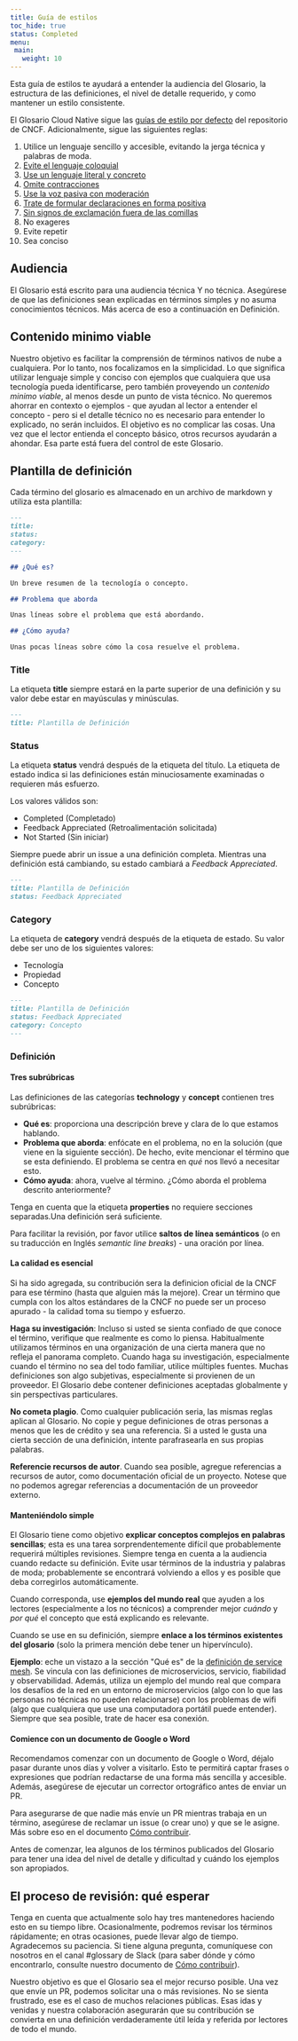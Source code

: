 ```yaml
---
title: Guía de estilos
toc_hide: true
status: Completed
menu:
 main:
   weight: 10
---
```


Esta guía de estilos te ayudará a entender la audiencia del Glosario, la estructura de las definiciones, el nivel de detalle requerido, y como mantener un estilo consistente.

El Glosario Cloud Native sigue las [guías de estilo por defecto](https://github.com/cncf/foundation/blob/master/style-guide.md) del repositorio de CNCF.
Adicionalmente, sigue las siguientes reglas:

1. Utilice un lenguaje sencillo y accesible, evitando la jerga técnica y palabras de moda.
2. [Evite el lenguaje coloquial](https://en.wikipedia.org/wiki/Colloquialism)
3. [Use un lenguaje literal y concreto](https://guidetogrammar.org/grammar/composition/abstract.htm)
4. [Omite contracciones](https://en.wikipedia.org/wiki/Contraction_(grammar))
5. [Use la voz pasiva con moderación](https://www.ef.com/ca/english-resources/english-grammar/passive-voice/)
6. [Trate de formular declaraciones en forma positiva](https://examples.yourdictionary.com/positive-sentence-examples.html)
7. [Sin signos de exclamación fuera de las comillas](https://www.grammarly.com/blog/exclamation-mark/)
8. No exageres
9. Evite repetir
10. Sea conciso

## Audiencia

El Glosario está escrito para una audiencia técnica Y no técnica.
Asegúrese de que las definiciones sean explicadas en términos simples y no asuma conocimientos técnicos. Más acerca de eso a continuación en Definición.

## Contenido minimo viable
Nuestro objetivo es facilitar la comprensión de términos nativos de nube a cualquiera.
Por lo tanto, nos focalizamos en la simplicidad.
Lo que significa utilizar lenguaje simple y conciso con ejemplos que cualquiera que usa tecnología pueda identificarse, pero también proveyendo un *contenido minimo viable*, al menos desde un punto de vista técnico.
No queremos ahorrar en contexto o ejemplos - que ayudan al lector a entender el concepto - pero si el detalle técnico no es necesario para entender lo explicado, no serán incluidos.
El objetivo es no complicar las cosas. Una vez que el lector entienda el concepto básico, otros recursos ayudarán a ahondar.
Esa parte está fuera del control de este Glosario.

## Plantilla de definición

Cada término del glosario es almacenado en un archivo de markdown y utiliza esta plantilla:

```md
---
title:
status:
category:
---

## ¿Qué es?

Un breve resumen de la tecnología o concepto.

## Problema que aborda

Unas líneas sobre el problema que está abordando.

## ¿Cómo ayuda?

Unas pocas líneas sobre cómo la cosa resuelve el problema.
```

### Title

La etiqueta **title** siempre estará en la parte superior de una definición y su valor debe estar en mayúsculas y minúsculas.

```md
---
title: Plantilla de Definición
```

### Status

La etiqueta **status** vendrá después de la etiqueta del título. La etiqueta de estado indica si las definiciones están minuciosamente examinadas o requieren más esfuerzo.

Los valores válidos son:

- Completed (Completado)
- Feedback Appreciated (Retroalimentación solicitada)
- Not Started (Sin iniciar)

Siempre puede abrir un issue a una definición completa. Mientras una definición está cambiando, su estado cambiará a *Feedback Appreciated*.

```md
---
title: Plantilla de Definición
status: Feedback Appreciated
```

### Category

La etiqueta de **category** vendrá después de la etiqueta de estado. Su valor debe ser uno de los siguientes valores:

- Tecnología
- Propiedad
- Concepto

```md
---
title: Plantilla de Definición
status: Feedback Appreciated
category: Concepto
---
```

### Definición

#### Tres subrúbricas

Las definiciones de las categorías **technology** y **concept** contienen tres subrúbricas:

- **Qué es**: proporciona una descripción breve y clara de lo que estamos hablando.
- **Problema que aborda**: enfócate en el problema, no en la solución (que viene en la siguiente sección).
 De hecho, evite mencionar el término que se esta definiendo. El problema se centra en *qué* nos llevó a necesitar esto.
- **Cómo ayuda**: ahora, vuelve al término. ¿Cómo aborda el problema descrito anteriormente?


Tenga en cuenta que la etiqueta **properties** no requiere secciones separadas.Una definición será suficiente.


Para facilitar la revisión, por favor utilice **saltos de línea semánticos** (o en su traducción en Inglés *semantic line breaks*) - una oración por línea.


#### La calidad es esencial


Si ha sido agregada, su contribución sera la definicion oficial de la CNCF para ese término (hasta que alguien más la mejore).
Crear un término que cumpla con los altos estándares de la CNCF no puede ser un proceso apurado - la calidad toma su tiempo y esfuerzo.


**Haga su investigación**: Incluso si usted se sienta confiado de que conoce el término, verifique que realmente es como lo piensa.
Habitualmente utilizamos términos en una organización de una cierta manera que no refleja el panorama completo.
Cuando haga su investigación, especialmente cuando el término no sea del todo familiar, utilice múltiples fuentes.
Muchas definiciones son algo subjetivas, especialmente si provienen de un proveedor.
El Glosario debe contener definiciones aceptadas globalmente y sin perspectivas particulares.


**No cometa plagio**. Como cualquier publicación seria, las mismas reglas aplican al Glosario.
No copie y pegue definiciones de otras personas a menos que les de crédito y sea una referencia.
Si a usted le gusta una cierta sección de una definición, intente parafrasearla en sus propias palabras.

**Referencie recursos de autor**. Cuando sea posible, agregue referencias a recursos de autor, como documentación oficial de un proyecto.
Notese que no podemos agregar referencias a documentación de un proveedor externo.

#### Manteniéndolo simple

El Glosario tiene como objetivo **explicar conceptos complejos en palabras sencillas**; esta es una tarea sorprendentemente difícil que probablemente requerirá múltiples revisiones.
Siempre tenga en cuenta a la audiencia cuando redacte su definición.
Evite usar términos de la industria y palabras de moda; probablemente se encontrará volviendo a ellos y es posible que deba corregirlos automáticamente.

Cuando corresponda, use **ejemplos del mundo real** que ayuden a los lectores (especialmente a los no técnicos) a comprender mejor *cuándo* y *por qué* el concepto que está explicando es relevante.

Cuando se use en su definición, siempre **enlace a los términos existentes del glosario** (solo la primera mención debe tener un hipervínculo).

**Ejemplo**: eche un vistazo a la sección "Qué es" de la [definición de service mesh](/service-mesh/).
Se vincula con las definiciones de microservicios, servicio, fiabilidad y observabilidad.
Además, utiliza un ejemplo del mundo real que compara los desafíos de la red en un entorno de microservicios
(algo con lo que las personas no técnicas no pueden relacionarse) con los problemas de wifi (algo que cualquiera que use una computadora portátil puede entender).
Siempre que sea posible, trate de hacer esa conexión.

#### Comience con un documento de Google o Word

Recomendamos comenzar con un documento de Google o Word, déjalo pasar durante unos días y volver a visitarlo.
Esto te permitirá captar frases o expresiones que podrían redactarse de una forma más sencilla y accesible.
Además, asegúrese de ejecutar un corrector ortográfico antes de enviar un PR.

Para asegurarse de que nadie más envíe un PR mientras trabaja en un término, asegúrese de reclamar un issue (o crear uno) y que se le asigne.
Más sobre eso en el documento [Cómo contribuir](/es/contribute/).

Antes de comenzar, lea algunos de los términos publicados del Glosario para tener una idea del nivel de detalle y dificultad y cuándo los ejemplos son apropiados.

## El proceso de revisión: qué esperar

Tenga en cuenta que actualmente solo hay tres mantenedores haciendo esto en su tiempo libre.
Ocasionalmente, podremos revisar los términos rápidamente; en otras ocasiones, puede llevar algo de tiempo.
Agradecemos su paciencia.
Si tiene alguna pregunta, comuníquese con nosotros en el canal #glossary de Slack
(para saber dónde y cómo encontrarlo, consulte nuestro documento de [Cómo contribuir](/es/contribute/)).

Nuestro objetivo es que el Glosario sea el mejor recurso posible.
Una vez que envíe un PR, podemos solicitar una o más revisiones.
No se sienta frustrado, ese es el caso de muchos relaciones públicas.
Esas idas y venidas y nuestra colaboración asegurarán que su contribución se convierta en una definición verdaderamente útil leída y referida por lectores de todo el mundo.
